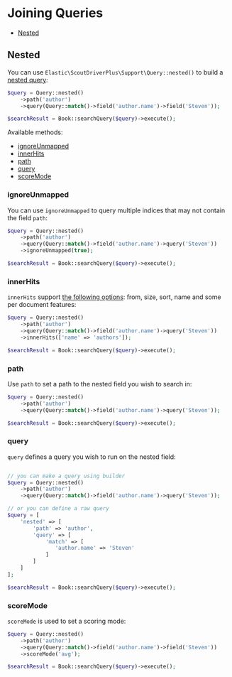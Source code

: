 # Joining Queries

* [Nested](#nested)

## Nested

You can use `Elastic\ScoutDriverPlus\Support\Query::nested()` to build a [nested query](https://www.elastic.co/guide/en/elasticsearch/reference/current/query-dsl-nested-query.html#query-dsl-nested-query):

```php
$query = Query::nested()
    ->path('author')
    ->query(Query::match()->field('author.name')->field('Steven'));

$searchResult = Book::searchQuery($query)->execute();
```

Available methods:

* [ignoreUnmapped](#nested-ignore-unmapped)
* [innerHits](#nested-inner-hits)
* [path](#nested-path)
* [query](#nested-query)
* [scoreMode](#nested-score-mode)

### <a name="nested-ignore-unmapped"></a> ignoreUnmapped

You can use `ignoreUnmapped` to query multiple indices that may not contain the field `path`:

```php
$query = Query::nested()
    ->path('author')
    ->query(Query::match()->field('author.name')->query('Steven'))
    ->ignoreUnmapped(true);

$searchResult = Book::searchQuery($query)->execute();
```

### <a name="nested-inner-hits"></a> innerHits

`innerHits` support [the following options](https://www.elastic.co/guide/en/elasticsearch/reference/current/inner-hits.html#inner-hits-options): from, size, sort, name and some per document features:

```php
$query = Query::nested()
    ->path('author')
    ->query(Query::match()->field('author.name')->query('Steven'))
    ->innerHits(['name' => 'authors']);

$searchResult = Book::searchQuery($query)->execute();
```

### <a name="nested-path"></a> path

Use `path` to set a path to the nested field you wish to search in:

```php
$query = Query::nested()
    ->path('author')
    ->query(Query::match()->field('author.name')->query('Steven'));

$searchResult = Book::searchQuery($query)->execute();
``` 

### <a name="nested-query"></a> query

`query` defines a query you wish to run on the nested field:

```php

// you can make a query using builder
$query = Query::nested()
    ->path('author')
    ->query(Query::match()->field('author.name')->query('Steven'));

// or you can define a raw query
$query = [
    'nested' => [
        'path' => 'author',
        'query' => [
            'match' => [
               'author.name' => 'Steven'
            ]
        ]
    ]
];

$searchResult = Book::searchQuery($query)->execute();
``` 

### <a name="nested-score-mode"></a> scoreMode

`scoreMode` is used to set a scoring mode:

```php
$query = Query::nested()
    ->path('author')
    ->query(Query::match()->field('author.name')->field('Steven'))
    ->scoreMode('avg');

$searchResult = Book::searchQuery($query)->execute();
```
